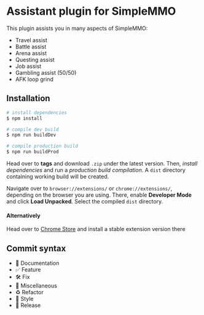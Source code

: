 # Assistant plugin for SimpleMMO

This plugin assists you in many aspects of SimpleMMO:
* Travel assist
* Battle assist
* Arena assist
* Questing assist
* Job assist
* Gambling assist (50/50)
* AFK loop grind

## Installation

```bash
# install dependencies
$ npm install

# compile dev build
$ npm run buildDev

# compile production build
$ npm run buildProd
```

Head over to **tags** and download `.zip` under the latest version.
Then, _install dependencies_ and run a _production build compilation_.
A `dist` directory containing working build will be created.

Navigate over to `browser://extensions/` or `chrome://extensions/`,
depending on the browser you are using. There, enable **Developer Mode**
and click **Load Unpacked**. Select the compiled `dist` directory.

#### Alternatively

Head over to [Chrome Store](https://chrome.google.com/webstore/detail/simple-assistant/dpljccfbkelkodmmbnahgimhombjemll?hl=en&authuser=0)
and install a stable extension version there

## Commit syntax

* :blue_book: Documentation
* :white_check_mark: Feature
* :hammer_and_wrench: Fix
* :corn: Miscellaneous
* :recycle: Refactor
* :art: Style
* :milky_way: Release
